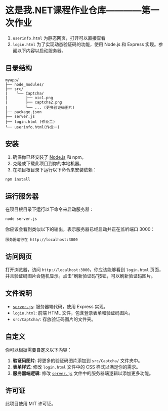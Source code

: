 
# 这是我.NET课程作业仓库————第一次作业
1. `userinfo.html` 为静态网页，打开可以直接查看
2. `login.html` 为了实现动态验证码的功能，使用 Node.js 和 Express 实现。参阅以下内容以启动服务器。

## 目录结构

```
myapp/ 
├── node_modules/ 
├── src/
|    └── Captcha/ 
|        ├── oic1.png 
|        ├── captcha2.png 
|        └── ... (更多验证码图片)
├── package.json 
├── server.js 
├── login.html (作业二)
└── userinfo.html(作业一)
```

## 安装

1. 确保你已经安装了 [Node.js](https://nodejs.org/) 和 npm。
2. 克隆或下载此项目到你的本地机器。
3. 在项目根目录下运行以下命令来安装依赖：

```bash
npm install
```

## 运行服务器

在项目根目录下运行以下命令来启动服务器：

```bash
node server.js
```

你应该会看到类似以下的输出，表示服务器已经启动并正在监听端口 3000：

```
服务器运行在 http://localhost:3000
```

## 访问网页

打开浏览器，访问 `http://localhost:3000`，你应该能够看到 `login.html` 页面，并且验证码图片会随机显示。点击“刷新验证码”按钮，可以刷新验证码图片。

## 文件说明

- [`server.js`](./server.js): 服务器端代码，使用 Express 实现。
- `login.html`: 前端 HTML 文件，包含登录表单和验证码图片。
- `src/Captcha/`: 存放验证码图片的文件夹。

## 自定义

你可以根据需要自定义以下内容：

1. **验证码图片**: 将更多的验证码图片添加到 `src/Captcha/` 文件夹中。
2. **表单样式**: 修改 `login.html` 文件中的 CSS 样式以满足你的需求。
3. **服务器端逻辑**: 修改 [`server.js`](./server.js) 文件中的服务器端逻辑以添加更多功能。

## 许可证

此项目使用 MIT 许可证。


